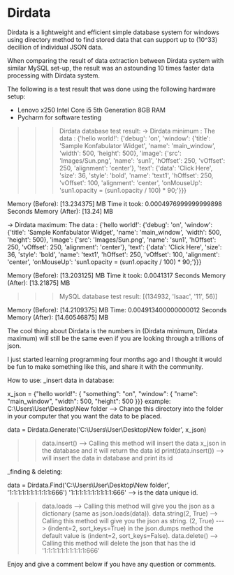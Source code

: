 # Dirdata
Dirdata is a lightweight and efficient simple database system for windows using directory method to find stored data that can support up to (10^33) decillion of individual JSON data.

When comparing the result of data extraction between Dirdata system with similar MySQL set-up, the result was an astounding 10 times faster data processing with Dirdata system.

The following is a test result that was done using the following hardware setup: 
- Lenovo x250 Intel Core i5 5th Generation 8GB RAM
- Pycharm for software testing

>>> Dirdata database test result:
-> Dirdata minimum :
The data : {'hello world!': {'debug': 'on', 'window': {'title': 'Sample Konfabulator Widget', 'name': 'main_window', 'width': 500, 'height': 500}, 'image': {'src': 'Images/Sun.png', 'name': 'sun1', 'hOffset': 250, 'vOffset': 250, 'alignment': 'center'}, 'text': {'data': 'Click Here', 'size': 36, 'style': 'bold', 'name': 'text1', 'hOffset': 250, 'vOffset': 100, 'alignment': 'center', 'onMouseUp': 'sun1.opacity = (sun1.opacity / 100) * 90;'}}}

Memory (Before): [13.234375] MB
Time it took: 0.0004976999999999898 Seconds
Memory (After): [13.24] MB

-> Dirdata maximum:
The data : {'hello world!': {'debug': 'on', 'window': {'title': 'Sample Konfabulator Widget', 'name': 'main_window', 'width': 500, 'height': 500}, 'image': {'src': 'Images/Sun.png', 'name': 'sun1', 'hOffset': 250, 'vOffset': 250, 'alignment': 'center'}, 'text': {'data': 'Click Here', 'size': 36, 'style': 'bold', 'name': 'text1', 'hOffset': 250, 'vOffset': 100, 'alignment': 'center', 'onMouseUp': 'sun1.opacity = (sun1.opacity / 100) * 90;'}}}

Memory (Before): [13.203125] MB
Time it took: 0.0041317 Seconds
Memory (After): [13.21875] MB

>>> MySQL database test result:
[(134932, 'Isaac', '11', 56)]

Memory (Before): [14.2109375] MB
Time: 0.004913400000000012 Seconds
Memory (After): [14.60546875] MB

The cool thing about Dirdata is the numbers in (Dirdata minimum, Dirdata maximum) will still be the same even if you are looking through a trillions of json. 

I just started learning programming four months ago and I thought it would be fun to make something like this, and share it with the community.

How to use:
_insert data in database:

x_json = {"hello world!": {
         "something": "on",
         "window": {
            "name": "main_window",
            "width": 500,
            "height": 500
         }}}
example: C:\\Users\\User\\Desktop\\New folder --> Change this directory into the folder in your computer
that you want the data to be placed.

data = Dirdata.Generate('C:\\Users\\User\\Desktop\\New folder', x_json)
>> data.insert() --> Calling this method will insert the data x_json in the database and it will return the data id 
>> print(data.insert()) --> will insert the data in database and print its id

_finding & deleting:

data = Dirdata.Find('C:\\Users\\User\\Desktop\\New folder', '1:1:1:1:1:1:1:1:1:1:666')
 '1:1:1:1:1:1:1:1:1:1:666' --> is the data unique id.
>> data.loads --> Calling this method will give you the json as a dictionary (same as json.loads(data)).
>> data.string(2, True) --> Calling this method will give you the json as string.
   (2, True) ---> (indent=2, sort_keys=True) in the json.dumps method
   the default value is (indent=2, sort_keys=False).
>> data.delete() --> Calling this method will delete the json that has the id '1:1:1:1:1:1:1:1:1:1:666'

Enjoy and give a comment below if you have any question or comments.
